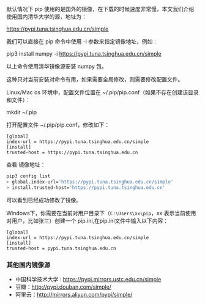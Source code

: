 默认情况下 pip 使用的是国外的镜像，在下载的时候速度非常慢，本文我们介绍使用国内清华大学的源，地址为：

https://pypi.tuna.tsinghua.edu.cn/simple

我们可以直接在 pip 命令中使用 -i 参数来指定镜像地址，例如：

pip3 install numpy -i https://pypi.tuna.tsinghua.edu.cn/simple

以上命令使用清华镜像源安装 numpy 包。

这种只对当前安装对命令有用，如果需要全局修改，则需要修改配置文件。

Linux/Mac os 环境中，配置文件位置在 ~/.pip/pip.conf（如果不存在创建该目录和文件）：

mkdir ~/.pip

打开配置文件 ~/.pip/pip.conf，修改如下：

```
[global]
index-url = https://pypi.tuna.tsinghua.edu.cn/simple
[install]
trusted-host = https://pypi.tuna.tsinghua.edu.cn
```

查看 镜像地址：

```bash
pip3 config list   
> global.index-url='https://pypi.tuna.tsinghua.edu.cn/simple'
> install.trusted-host='https://pypi.tuna.tsinghua.edu.cn'
```

可以看到已经成功修改了镜像。

Windows下，你需要在当前对用户目录下（`C:\Users\xx\pip`，xx 表示当前使用对用户，比如张三）创建一个 pip.ini,在pip.ini文件中输入以下内容：

```
[global]
index-url = https://pypi.tuna.tsinghua.edu.cn/simple
[install]
trusted-host = pypi.tuna.tsinghua.edu.cn
```

### 其他国内镜像源

- 中国科学技术大学 : https://pypi.mirrors.ustc.edu.cn/simple
- 豆瓣：http://pypi.douban.com/simple/
- 阿里云：http://mirrors.aliyun.com/pypi/simple/